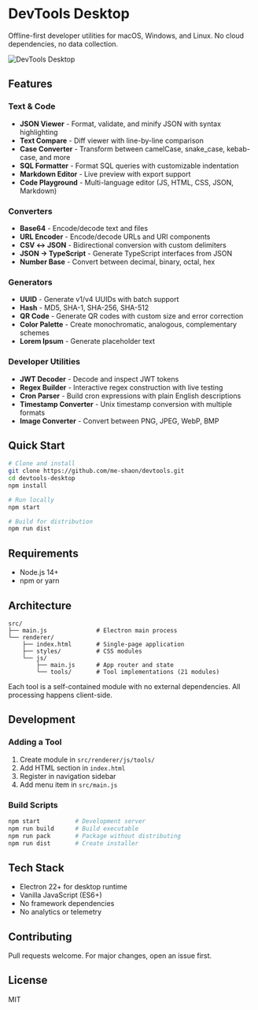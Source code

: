 # DevTools Desktop

Offline-first developer utilities for macOS, Windows, and Linux. No cloud dependencies, no data collection.

![DevTools Desktop](https://github.com/me-shaon/devtools/blob/main/assets/screenshot.png?raw=true)

## Features

### Text & Code
- **JSON Viewer** - Format, validate, and minify JSON with syntax highlighting
- **Text Compare** - Diff viewer with line-by-line comparison
- **Case Converter** - Transform between camelCase, snake_case, kebab-case, and more
- **SQL Formatter** - Format SQL queries with customizable indentation
- **Markdown Editor** - Live preview with export support
- **Code Playground** - Multi-language editor (JS, HTML, CSS, JSON, Markdown)

### Converters
- **Base64** - Encode/decode text and files
- **URL Encoder** - Encode/decode URLs and URI components
- **CSV ↔ JSON** - Bidirectional conversion with custom delimiters
- **JSON → TypeScript** - Generate TypeScript interfaces from JSON
- **Number Base** - Convert between decimal, binary, octal, hex

### Generators
- **UUID** - Generate v1/v4 UUIDs with batch support
- **Hash** - MD5, SHA-1, SHA-256, SHA-512
- **QR Code** - Generate QR codes with custom size and error correction
- **Color Palette** - Create monochromatic, analogous, complementary schemes
- **Lorem Ipsum** - Generate placeholder text

### Developer Utilities
- **JWT Decoder** - Decode and inspect JWT tokens
- **Regex Builder** - Interactive regex construction with live testing
- **Cron Parser** - Build cron expressions with plain English descriptions
- **Timestamp Converter** - Unix timestamp conversion with multiple formats
- **Image Converter** - Convert between PNG, JPEG, WebP, BMP

## Quick Start

```bash
# Clone and install
git clone https://github.com/me-shaon/devtools.git
cd devtools-desktop
npm install

# Run locally
npm start

# Build for distribution
npm run dist
```

## Requirements

- Node.js 14+
- npm or yarn

## Architecture

```
src/
├── main.js              # Electron main process
└── renderer/
    ├── index.html       # Single-page application
    ├── styles/          # CSS modules
    └── js/
        ├── main.js      # App router and state
        └── tools/       # Tool implementations (21 modules)
```

Each tool is a self-contained module with no external dependencies. All processing happens client-side.

## Development

### Adding a Tool

1. Create module in `src/renderer/js/tools/`
2. Add HTML section in `index.html`
3. Register in navigation sidebar
4. Add menu item in `src/main.js`

### Build Scripts

```bash
npm start          # Development server
npm run build      # Build executable
npm run pack       # Package without distributing
npm run dist       # Create installer
```

## Tech Stack

- Electron 22+ for desktop runtime
- Vanilla JavaScript (ES6+)
- No framework dependencies
- No analytics or telemetry

## Contributing

Pull requests welcome. For major changes, open an issue first.

## License

MIT
